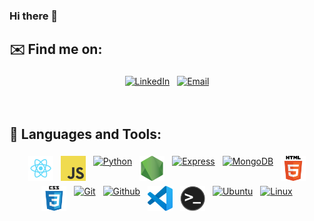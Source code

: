 ### Hi there 👋

<!--
**Mirali-01/Mirali-01** is a ✨ _special_ ✨ repository because its `README.md` (this file) appears on your GitHub profile.

Here are some ideas to get you started:

- 🔭 I’m currently working on ...
- 🌱 I’m currently learning ...
- 👯 I’m looking to collaborate on ...
- 🤔 I’m looking for help with ...
- 💬 Ask me about ...
- 📫 How to reach me: ...
- 😄 Pronouns: ...
- ⚡ Fun fact: ...
-->
## ✉️ Find me on:


<p align="center">
 <a href="https://www.linkedin.com/in/mir-mali/" target="_blank" rel="noopener noreferrer"> <img src="https://upload.wikimedia.org/wikipedia/commons/thumb/c/ca/LinkedIn_logo_initials.png/480px-LinkedIn_logo_initials.png" alt="LinkedIn" height="40" style="vertical-align:top; margin:4px"></a>
 <a href="mailto:mir.m.ali01@gmail.com"> <img src="https://www.svgrepo.com/show/303161/gmail-icon-logo.svg" alt="Email" height="40" style="vertical-align:top; margin:4px"></a>
</p>

<br />

## 🧰 Languages and Tools:
<p align="center">
<a href="https://react.dev/learn" target="_blank" rel="noopener noreferrer"><img src="https://raw.githubusercontent.com/github/explore/80688e429a7d4ef2fca1e82350fe8e3517d3494d/topics/react/react.png" alt="React" height="40" style="vertical-align:top; margin:4px"></a>
<a href="https://developer.mozilla.org/en-US/docs/Web/JavaScript" target="_blank" rel="noopener noreferrer"><img src="https://raw.githubusercontent.com/github/explore/80688e429a7d4ef2fca1e82350fe8e3517d3494d/topics/javascript/javascript.png" alt="Javascript" height="40" style="vertical-align:top; margin:4px"></a>
<a href="https://www.python.org/doc/" target="_blank" rel="noopener noreferrer"><img src="https://cdn.iconscout.com/icon/free/png-256/free-python-3521655-2945099.png" alt="Python" height="40" style="vertical-align:top; margin:4px"></a>
<a href="https://nodejs.org/en/docs/" target="_blank" rel="noopener noreferrer"><img src="https://raw.githubusercontent.com/github/explore/80688e429a7d4ef2fca1e82350fe8e3517d3494d/topics/nodejs/nodejs.png" alt="Node" height="40" style="vertical-align:top; margin:4px"></a>
<a href="https://expressjs.com/en/starter/installing" target="_blank" rel="noopener noreferrer"><img src="https://user-images.githubusercontent.com/11978772/40430986-a0eb7b92-5e63-11e8-80eb-43fe07f664a6.png" alt="Express" height="40" style="vertical-align:top; margin:4px"></a>
<a href="https://docs.mongodb.com/" target="_blank" rel="noopener noreferrer"><img src="https://cdn.iconscout.com/icon/free/png-256/free-mongodb-5-1175140.png" alt="MongoDB" height="40" style="vertical-align:top; margin:4px"></a>
<a href="https://developer.mozilla.org/en-US/docs/Web/HTML" target="_blank" rel="noopener noreferrer"><img src="https://raw.githubusercontent.com/github/explore/80688e429a7d4ef2fca1e82350fe8e3517d3494d/topics/html/html.png" alt="HTML" height="40" style="vertical-align:top; margin:4px"></a>
<a href="https://developer.mozilla.org/en-US/docs/Web/CSS" target="_blank" rel="noopener noreferrer"><img src="https://raw.githubusercontent.com/github/explore/80688e429a7d4ef2fca1e82350fe8e3517d3494d/topics/css/css.png" alt="CSS" height="40" style="vertical-align:top; margin:4px"></a>
<a href="https://git-scm.com/doc" target="_blank" rel="noopener noreferrer"><img src="https://upload.wikimedia.org/wikipedia/commons/thumb/3/3f/Git_icon.svg/240px-Git_icon.svg.png" alt="Git" height="40" style="vertical-align:top; margin:4px"></a>
<a href="https://docs.github.com/en" target="_blank" rel="noopener noreferrer"><img src="https://cdn-icons-png.flaticon.com/512/5968/5968866.png" alt="Github" height="40" style="vertical-align:top; margin:4px"></a>
<a href="https://code.visualstudio.com/docs" target="_blank" rel="noopener noreferrer"><img src="https://raw.githubusercontent.com/github/explore/80688e429a7d4ef2fca1e82350fe8e3517d3494d/topics/visual-studio-code/visual-studio-code.png" alt="VS Code" height="40" style="vertical-align:top; margin:4px"></a>
<a href="https://support.apple.com/guide/terminal/welcome/mac" target="_blank" rel="noopener noreferrer"><img src="https://raw.githubusercontent.com/github/explore/80688e429a7d4ef2fca1e82350fe8e3517d3494d/topics/terminal/terminal.png" alt="Terminal" height="40" style="vertical-align:top; margin:4px"></a>
<a href="https://help.ubuntu.com/community" target="_blank" rel="noopener noreferrer"><img src="https://upload.wikimedia.org/wikipedia/commons/thumb/9/9e/UbuntuCoF.svg/2048px-UbuntuCoF.svg.png" alt="Ubuntu" height="40" style="vertical-align:top; margin:4px"></a>
<a href="https://docs.kernel.org/" target="_blank" rel="noopener noreferrer"><img src="https://cdn.iconscout.com/icon/free/png-256/free-linux-3521549-2944967.png" alt="Linux" height="40" style="vertical-align:top; margin:4px"></a>
</p>
